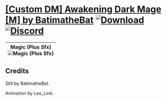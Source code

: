 # [\[Custom DM\]  Awakening Dark Mage \[M\] by BatimatheBat](https://github.com/Klokinator/FE-Repo/tree/main/Battle%20Animations/Magi%20-%20Dark-Type/%5BCustom%20DM%5D%20%20Awakening%20Dark%20Mage%20%5BM%5D%20by%20BatimatheBat) [![Download](https://img.shields.io/badge/Download--red?style=social&logo=github)](https://minhaskamal.github.io/DownGit/#/home?url=https://github.com/Klokinator/FE-Repo/tree/main/Battle%20Animations/Magi%20-%20Dark-Type/%5BCustom%20DM%5D%20%20Awakening%20Dark%20Mage%20%5BM%5D%20by%20BatimatheBat) [![Discord](https://img.shields.io/badge/Discord--blue?style=social&logo=discord)](https://discord.gg/C7VNGnyTPA)

| <b>Magic (Plus Sfx)</b><br/><img alt="Magic (Plus Sfx)" src="https://raw.githubusercontent.com/Klokinator/FE-Repo/main/Battle%20Animations/Magi%20-%20Dark-Type/%5BCustom%20DM%5D%20%20Awakening%20Dark%20Mage%20%5BM%5D%20by%20BatimatheBat/6.%20Magic%20(Plus%20Sfx)/Magic.gif"/> |
| :---: |

## Credits

Still by BatimatheBat.

Animation by Leo_Link.

